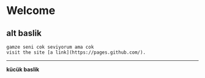 # Welcome
## alt baslik
	gamze seni cok seviyorum ama cok
	visit the site [a link](https://pages.github.com/).
---
**kücük baslik**
